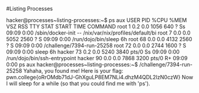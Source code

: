 #Listing Processes

hacker@processes~listing-processes:~$ ps aux
USER         PID %CPU %MEM    VSZ   RSS TTY      STAT START   TIME COMMAND
root           1  0.2  0.0   1056   640 ?        Ss   09:09   0:00 /sbin/docker-init -- /nix/var/nix/profiles/default/bi
root           7  0.0  0.0   5052  2560 ?        S    09:09   0:00 /run/dojo/bin/sleep 6h
root          68  0.0  0.0   4132  2560 ?        S    09:09   0:00 /challenge/7394-run-25258
root          72  0.0  0.0   2744  1600 ?        S    09:09   0:00 sleep 6h
hacker        73  0.2  0.0   5240  3840 pts/0    Ss   09:09   0:00 /run/dojo/bin/ssh-entrypoint
hacker        90  0.0  0.0   7868  3200 pts/0    R+   09:09   0:00 ps aux
hacker@processes~listing-processes:~$ /challenge/7394-run-25258
Yahaha, you found me! Here is your flag:
pwn.college{oRrOMdb71dJ-GhXguLP8EM7NLi4.dhzM4QDL2IzN0czW}
Now I will sleep for a while (so that you could find me with 'ps').
